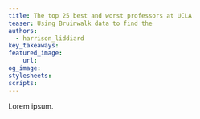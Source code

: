 ```yaml
---
title: The top 25 best and worst professors at UCLA
teaser: Using Bruinwalk data to find the 
authors:
  - harrison_liddiard
key_takeaways:
featured_image:
    url: 
og_image: 
stylesheets:
scripts:
---
```


Lorem ipsum.